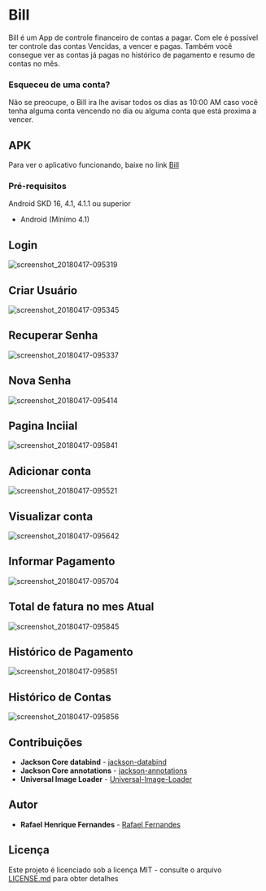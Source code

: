# Bill
Bill é um App de controle financeiro de contas a pagar. Com ele é possível ter controle das contas Vencidas, a vencer e pagas. Também você consegue ver as contas já pagas no histórico de pagamento e resumo de contas no mês. 
### Esqueceu de uma conta?
Não se preocupe, o Bill ira lhe avisar todos os dias as 10:00 AM caso você tenha alguma conta vencendo no dia ou alguma conta que está proxima a vencer.


## APK
Para ver o aplicativo funcionando, baixe no link
[Bill](https://github.com/faelmg18/Bill/blob/master/bill.apk)

### Pré-requisitos


Android SKD 16, 4.1, 4.1.1 ou superior

 * Android (Mínimo 4.1)

## Login
![screenshot_20180417-095319](https://user-images.githubusercontent.com/8068428/38872115-df276abc-4228-11e8-8c30-357a73c073ab.png)

## Criar Usuário
![screenshot_20180417-095345](https://user-images.githubusercontent.com/8068428/38872267-37185722-4229-11e8-9325-459fe02fcc87.png)

## Recuperar Senha
![screenshot_20180417-095337](https://user-images.githubusercontent.com/8068428/38872325-5a93821c-4229-11e8-8fd8-c4b136c9a74b.png)

## Nova Senha
![screenshot_20180417-095414](https://user-images.githubusercontent.com/8068428/38872394-872a8e7e-4229-11e8-9a3c-a5f5d7da7fb1.png)

## Pagina Inciial
![screenshot_20180417-095841](https://user-images.githubusercontent.com/8068428/38872578-fa11b69c-4229-11e8-9e8b-7a5321071c37.png)

## Adicionar conta
![screenshot_20180417-095521](https://user-images.githubusercontent.com/8068428/38872603-09353798-422a-11e8-9430-b13754aa7363.png)

## Visualizar conta
![screenshot_20180417-095642](https://user-images.githubusercontent.com/8068428/38872644-21e4c6a0-422a-11e8-87ad-abebcab66244.png)

## Informar Pagamento
![screenshot_20180417-095704](https://user-images.githubusercontent.com/8068428/38872676-34e01264-422a-11e8-8df4-4c52af10586b.png)

## Total de fatura no mes Atual
![screenshot_20180417-095845](https://user-images.githubusercontent.com/8068428/38872732-58268f96-422a-11e8-9d55-41249a7c5bd8.png)


## Histórico de Pagamento
![screenshot_20180417-095851](https://user-images.githubusercontent.com/8068428/38872768-6d70f4fe-422a-11e8-96a9-ada0afdc4c35.png)

## Histórico de Contas
![screenshot_20180417-095856](https://user-images.githubusercontent.com/8068428/38872793-7d87ec9e-422a-11e8-8c85-0b63cfa4441a.png)


## Contribuições

* **Jackson Core databind** - [jackson-databind](https://mvnrepository.com/artifact/com.fasterxml.jackson.core/jackson-databind/2.0.1)
* **Jackson Core annotations** - [jackson-annotations](https://mvnrepository.com/artifact/com.fasterxml.jackson.core/jackson-annotations/2.2.1)
* **Universal Image Loader** -  [Universal-Image-Loader](https://github.com/nostra13/Android-Universal-Image-Loader)

## Autor

* **Rafael Henrique Fernandes** - [Rafael Fernandes](https://github.com/faelmg18)

## Licença

Este projeto é licenciado sob a licença MIT - consulte o arquivo [LICENSE.md](LICENSE.md) para obter detalhes



